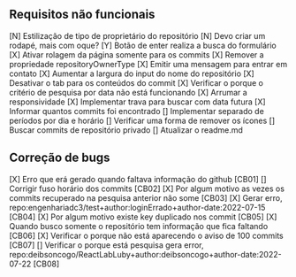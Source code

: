 ## Requisitos não funcionais
[N] Estilização de tipo de proprietário do repositório
[N] Devo criar um rodapé, mais com oque?
[Y] Botão de enter realiza a busca do formulário
[X] Ativar rolagem da página somente para os commits
[X] Remover a propriedade repositoryOwnerType
[X] Emitir uma mensagem para entrar em contato
[X] Aumentar a largura do input do nome do repositório
[X] Desativar o tab para os conteúdos do commit
[X] Verificar o porque o critério de pesquisa por data não está funcionando
[X] Arrumar a responsividade
[X] Implementar trava para buscar com data futura
[X] Informar quantos commits foi encontrado
[] Implementar separado de períodos por dia e horário
[] Verificar uma forma de remover os ícones
[] Buscar commits de repositório privado
[] Atualizar o readme.md

## Correção de bugs
[X] Erro que erá gerado quando faltava informação do github [CB01]
[] Corrigir fuso horário dos commits [CB02]
[X] Por algum motivo as vezes os commits recuperado na pesquisa anterior não some [CB03]
[X] Gerar erro, repo:engenhariadc3/test+author:loginErrado+author-date:2022-07-15 [CB04]
[X] Por algum motivo existe key duplicado nos commit [CB05]
[X] Quando busco somente o repositório tem informação que fica faltando [CB06]
[X] Verificar o porque não está aparecendo o aviso de 100 commits [CB07]
[] Verificar o porque está pesquisa gera error, repo:deibsoncogo/ReactLabLuby+author:deibsoncogo+author-date:2022-07-22 [CB08]
